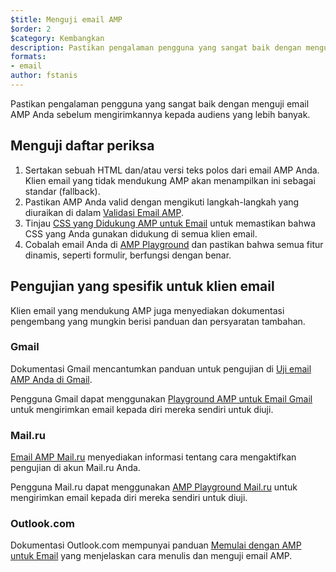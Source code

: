 ```yaml
---
$title: Menguji email AMP
$order: 2
$category: Kembangkan
description: Pastikan pengalaman pengguna yang sangat baik dengan menguji email AMP Anda sebelum mengirimkannya kepada audiens yang lebih banyak.
formats:
- email
author: fstanis
---
```


Pastikan pengalaman pengguna yang sangat baik dengan menguji email AMP Anda sebelum mengirimkannya kepada audiens yang lebih banyak.

## Menguji daftar periksa

1. Sertakan sebuah HTML dan/atau versi teks polos dari email AMP Anda. Klien email yang tidak mendukung AMP akan menampilkan ini sebagai standar (fallback).
2. Pastikan AMP Anda valid dengan mengikuti langkah-langkah yang diuraikan di dalam  [Validasi Email AMP](/content/amp-dev/documentation/guides-and-tutorials/learn/validation-workflow/validate_emails.md).
3. Tinjau [CSS yang Didukung AMP untuk Email](/content/amp-dev/documentation/guides-and-tutorials/learn/email-spec/amp-email-css.md) untuk memastikan bahwa CSS yang Anda gunakan didukung di semua klien email.
4. Cobalah email Anda di [AMP Playground](https://playground.amp.dev/?runtime=amp4email) dan pastikan bahwa semua fitur dinamis, seperti formulir, berfungsi dengan benar.

## Pengujian yang spesifik untuk klien email

Klien email yang mendukung AMP juga menyediakan dokumentasi pengembang yang mungkin berisi panduan dan persyaratan tambahan.

### Gmail

Dokumentasi Gmail mencantumkan panduan untuk pengujian di [Uji email AMP Anda di Gmail](https://developers.google.com/gmail/ampemail/testing-dynamic-email).

Pengguna Gmail dapat menggunakan [Playground AMP untuk Email Gmail](https://amp.gmail.dev/playground/) untuk mengirimkan email kepada diri mereka sendiri untuk diuji.

### Mail.ru

[Email AMP Mail.ru](https://postmaster.mail.ru/amp) menyediakan informasi tentang cara mengaktifkan pengujian di akun Mail.ru Anda.

Pengguna Mail.ru dapat menggunakan [AMP Playground Mail.ru](https://postmaster.mail.ru/amp/playground.html) untuk mengirimkan email kepada diri mereka sendiri untuk diuji.

### Outlook.com

Dokumentasi Outlook.com mempunyai panduan [Memulai dengan AMP untuk Email](https://docs.microsoft.com/en-us/outlook/amphtml/get-started) yang menjelaskan cara menulis dan menguji email AMP.
